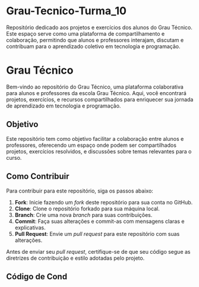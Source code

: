 # Grau-Tecnico-Turma_10
Repositório dedicado aos projetos e exercícios dos alunos do Grau Técnico. Este espaço serve como uma plataforma de compartilhamento e colaboração, permitindo que alunos e professores interajam, discutam e contribuam para o aprendizado coletivo em tecnologia e programação.


# Grau Técnico

Bem-vindo ao repositório do Grau Técnico, uma plataforma colaborativa para alunos e professores da escola Grau Técnico. Aqui, você encontrará projetos, exercícios, e recursos compartilhados para enriquecer sua jornada de aprendizado em tecnologia e programação.

## Objetivo

Este repositório tem como objetivo facilitar a colaboração entre alunos e professores, oferecendo um espaço onde podem ser compartilhados projetos, exercícios resolvidos, e discussões sobre temas relevantes para o curso.

## Como Contribuir

Para contribuir para este repositório, siga os passos abaixo:

1. **Fork**: Inicie fazendo um *fork* deste repositório para sua conta no GitHub.
2. **Clone**: Clone o repositório forkado para sua máquina local.
3. **Branch**: Crie uma nova *branch* para suas contribuições.
4. **Commit**: Faça suas alterações e commit-as com mensagens claras e explicativas.
5. **Pull Request**: Envie um *pull request* para este repositório com suas alterações.

Antes de enviar seu *pull request*, certifique-se de que seu código segue as diretrizes de contribuição e estilo adotadas pelo projeto.

## Código de Cond
